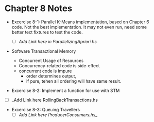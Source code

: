 # Chapter 8 Notes

- Excercise 8-1: Parallel K-Means implementation, based on Chapter 6 code.
  Not the best implementation. It may not even run, need some better text 
  fixtures to test the code. 
  - [ ] _Add Link here in ParallelizingApriori.hs_
  
- Software Transactional Memory
  - Concurrent Usage of Resources
  - Concurrency-related code is side-effect
  - concurrent code is impure
    - order determines output, 
	- if pure, tehen all ordering will have same result. 
	
- Excercise 8-2: Implement a function for use with STM
 - [ ] _Add Link here RollingBackTransactions.hs
 
 - Excercise 8-3: Queuing Travellers
   - [ ] _Add Link here ProducerConsumers.hs__
